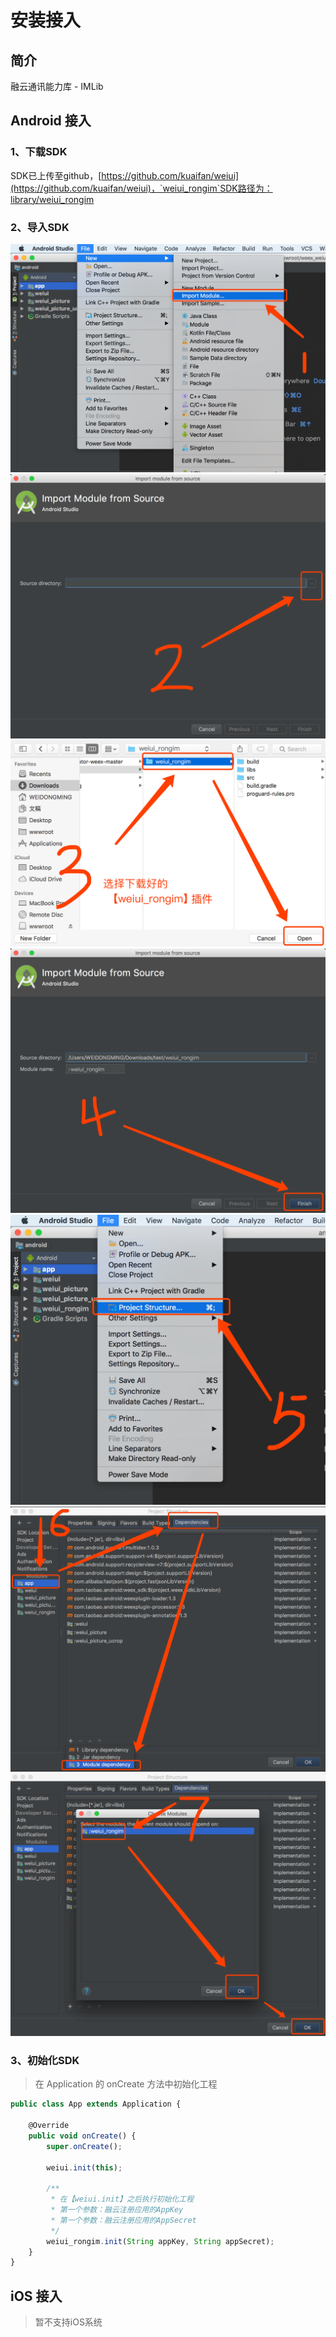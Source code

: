 # 安装接入

## 简介

融云通讯能力库 - IMLib

## Android 接入

### 1、下载SDK

SDK已上传至github，[https://github.com/kuaifan/weiui](https://github.com/kuaifan/weiui)，`weiui_rongim`SDK路径为：library/weiui_rongim

### 2、导入SDK

![](media/01.png)
![](media/02.png)
![](media/03.png)
![](media/04.png)
![](media/05.png)
![](media/06.png)
![](media/07.png)


### 3、初始化SDK

> 在 Application 的 onCreate 方法中初始化工程

```js
public class App extends Application {

    @Override
    public void onCreate() {
        super.onCreate();

        weiui.init(this);
        
        /**
         * 在【weiui.init】之后执行初始化工程
         * 第一个参数：融云注册应用的AppKey
         * 第一个参数：融云注册应用的AppSecret
         */
        weiui_rongim.init(String appKey, String appSecret);
    }
}
```

## iOS 接入
> 暂不支持iOS系统



